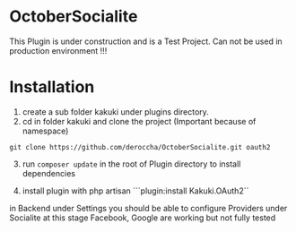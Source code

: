 # OctoberSocialite

This Plugin is under construction and is a Test Project. Can not be used in production environment !!!

# Installation

1. create a sub folder kakuki under plugins directory.
2. cd in folder kakuki and clone the project (Important because of namespace)  

```git clone https://github.com/deroccha/OctoberSocialite.git oauth2```

3. run ```composer update``` in the root of Plugin directory to install dependencies

4. install plugin with php artisan ```plugin:install Kakuki.OAuth2``


in Backend under Settings you should be able to configure Providers under Socialite
at this stage Facebook, Google are working but not fully tested